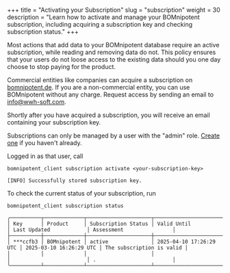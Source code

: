 +++
title = "Activating your Subscription"
slug = "subscription"
weight = 30
description = "Learn how to activate and manage your BOMnipotent subscription, including acquiring a subscription key and checking subscription status."
+++

Most actions that add data to your BOMnipotent database require an active subscription, while reading and removing data do not. This policy ensures that your users do not loose access to the existing data should you one day choose to stop paying for the product.

Commercial entities like companies can acquire a subscription on [bomnipotent.de](https://www.bomnipotent.de/pricing). If you are a non-commercial entity, you can use BOMnipotent without any charge. Request access by sending an email to [info@wwh-soft.com](mailto:info@wwh-soft.com).

Shortly after you have acquired a subscription, you will receive an email containing your subscription key.

Subscriptions can only be managed by a user with the "admin" role. [Create one](/server/setup/admin/) if you haven't already.

Logged in as that user, call
```
bomnipotent_client subscription activate <your-subscription-key>
```
``` {wrap="false" title="output"}
[INFO] Successfully stored subscription key.
```

To check the current status of your subscription, run
```
bomnipotent_client subscription status
```
``` {wrap="false" title="output"}
╭──────────┬─────────────┬─────────────────────┬─────────────────────────┬─────────────────────────┬───────────────────────────╮
│ Key      │ Product     │ Subscription Status │ Valid Until             │ Last Updated            │ Assessment                │
├──────────┼─────────────┼─────────────────────┼─────────────────────────┼─────────────────────────┼───────────────────────────┤
│ ***ccfb3 │ BOMnipotent │ active              │ 2025-04-10 17:26:29 UTC │ 2025-03-10 16:26:29 UTC │ The subscription is valid │
│          │             │                     │                         │                         │ .                         │
╰──────────┴─────────────┴─────────────────────┴─────────────────────────┴─────────────────────────┴───────────────────────────╯

```
